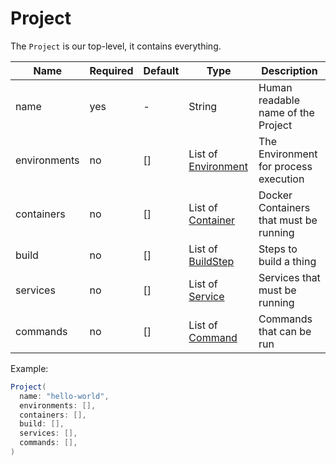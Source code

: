 # Project

The `Project` is our top-level, it contains everything.

| Name         | Required | Default | Type                                        | Description                            |
|--------------|----------|---------|---------------------------------------------|----------------------------------------|
| name         | yes      | -       | String                                      | Human readable name of the Project     |
| environments | no       | []      | List of [Environment](02-00-Environment.md) | The Environment for process execution  |
| containers   | no       | []      | List of [Container](03-00-Container.md)     | Docker Containers that must be running |
| build        | no       | []      | List of [BuildStep](04-00-Build.md)         | Steps to build a thing                 |
| services     | no       | []      | List of [Service](05-00-Service.md)         | Services that must be running          |
| commands     | no       | []      | List of [Command](06-00-Command.md)         | Commands that can be run               |

Example:
```Java
Project(
  name: "hello-world",
  environments: [],
  containers: [],
  build: [],
  services: [],
  commands: [], 
)
```
